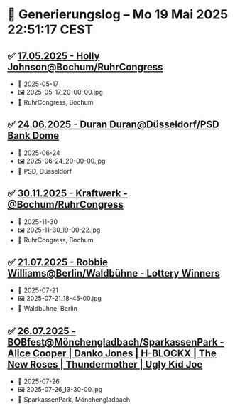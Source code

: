 # 📓 Generierungslog – Mo 19 Mai 2025 22:51:17 CEST

## ✅ [17.05.2025 - Holly Johnson@Bochum/RuhrCongress](./src/content/events/2025/05-17/index.mdx)
  - 📅 2025-05-17
  - 🖼️ 2025-05-17_20-00-00.jpg
  - 📍 RuhrCongress, Bochum

## ✅ [24.06.2025 - Duran Duran@Düsseldorf/PSD Bank Dome](./src/content/events/2025/06-24/index.mdx)
  - 📅 2025-06-24
  - 🖼️ 2025-06-24_20-00-00.jpg
  - 📍 PSD, Düsseldorf

## ✅ [30.11.2025 - Kraftwerk - @Bochum/RuhrCongress](./src/content/events/2025/11-30/index.mdx)
  - 📅 2025-11-30
  - 🖼️ 2025-11-30_19-00-22.jpg
  - 📍 RuhrCongress, Bochum

## ✅ [21.07.2025 - Robbie Williams@Berlin/Waldbühne - Lottery Winners](./src/content/events/2025/07-21/index.mdx)
  - 📅 2025-07-21
  - 🖼️ 2025-07-21_18-45-00.jpg
  - 📍 Waldbühne, Berlin

## ✅ [26.07.2025 - BOBfest@Mönchengladbach/SparkassenPark - Alice Cooper | Danko Jones | H-BLOCKX | The New Roses | Thundermother | Ugly Kid Joe](./src/content/events/2025/07-26/index.mdx)
  - 📅 2025-07-26
  - 🖼️ 2025-07-26_13-30-00.jpg
  - 📍 SparkassenPark, Mönchengladbach

